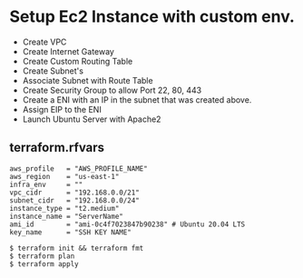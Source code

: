 # Setup Ec2 Instance with custom env. 
<!--  -->
- Create VPC 
- Create Internet Gateway
- Create Custom Routing Table
- Create Subnet's 
- Associate Subnet with Route Table
- Create Security Group to allow Port 22, 80, 443
- Create a ENI with an IP in the subnet that was created above.
- Assign EIP to the ENI
- Launch Ubuntu Server with Apache2 


## terraform.rfvars 

```
aws_profile   = "AWS_PROFILE_NAME"
aws_region    = "us-east-1"
infra_env     = ""
vpc_cidr      = "192.168.0.0/21"
subnet_cidr   = "192.168.0.0/24"
instance_type = "t2.medium"
instance_name = "ServerName"
ami_id        = "ami-0c4f7023847b90238" # Ubuntu 20.04 LTS
key_name      = "SSH KEY NAME"
```


```
$ terraform init && terraform fmt   
$ terraform plan
$ terraform apply

```


<!--  -->